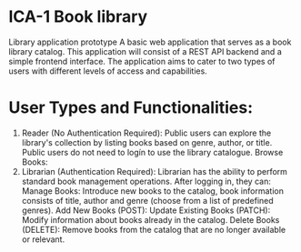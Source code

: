 # ICA-1 Book library
Library application prototype
A basic web application that serves as a book library catalog. This application will consist of a
REST API backend and a simple frontend interface. The application aims to cater to two types of
users with different levels of access and capabilities.

# User Types and Functionalities:
1. Reader (No Authentication Required):
 Public users can explore the library's collection by listing books based on genre,
author, or title. Public users do not need to logín to use the library catalogue.
Browse Books:
2. Librarian (Authentication Required):
 Librarian has the ability to perform standard book management operations. After
logging in, they can:
Manage Books:
 Introduce new books to the catalog, book information consists of title,
author and genre (choose from a list of predefined genres).
Add New Books (POST):
Update Existing Books (PATCH): Modify information about books already in the catalog.
Delete Books (DELETE): Remove books from the catalog that are no longer available or relevant.

